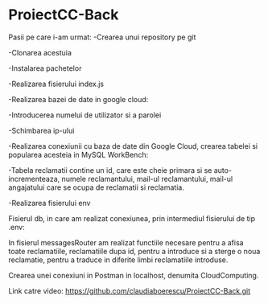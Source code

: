 # ProiectCC-Back
Pasii pe care i-am urmat: 
-Crearea unui repository pe git
 
-Clonarea acestuia
 
-Instalarea pachetelor
 
-Realizarea fisierului index.js
 
-Realizarea bazei de date in google cloud:

-Introducerea numelui de utilizator si a parolei
 
-Schimbarea ip-ului

-Realizarea conexiunii cu baza de date din Google Cloud, crearea tabelei si popularea acesteia in MySQL WorkBench:
 
-Tabela reclamatii contine un id, care este cheie primara si se auto-incrementeaza,
numele reclamantului, mail-ul reclamantului, mail-ul angajatului care se ocupa de reclamatii si reclamatia.

-Realizarea fisierului env

Fisierul db, in care am realizat conexiunea, prin intermediul fisierului de tip .env:
 

In fisierul messagesRouter am realizat functiile necesare pentru a afisa toate reclamatiile, reclamatiile dupa id, pentru a introduce si a sterge o noua reclamatie, pentru a traduce in diferite limbi reclamatiile introduse.

Crearea unei conexiuni in Postman in localhost, denumita CloudComputing.
 
Link catre video: https://github.com/claudiaboerescu/ProiectCC-Back.git







